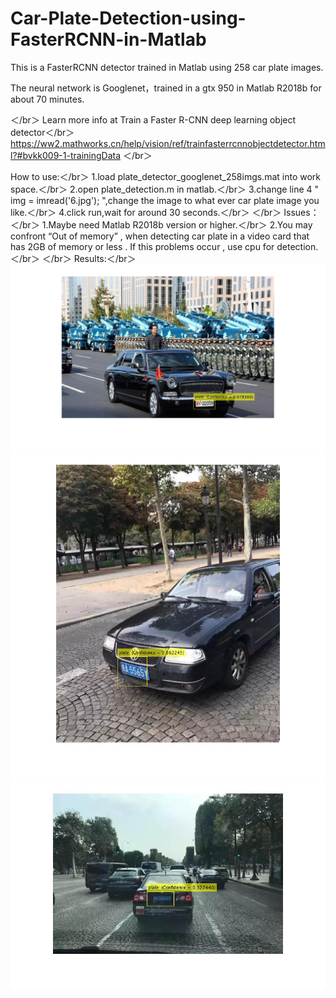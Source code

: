 # Car-Plate-Detection-using-FasterRCNN-in-Matlab
This is a FasterRCNN detector trained in Matlab using 258 car plate images.  

The neural network is Googlenet，trained in a gtx 950 in Matlab R2018b for about 70 minutes.  

＜/br＞
Learn more info at Train a Faster R-CNN deep learning object detector＜/br＞
https://ww2.mathworks.cn/help/vision/ref/trainfasterrcnnobjectdetector.html?#bvkk009-1-trainingData
＜/br＞

How to use:＜/br＞
1.load plate_detector_googlenet_258imgs.mat into work space.＜/br＞
2.open plate_detection.m in matlab.＜/br＞
3.change line 4  " img = imread('6.jpg'); ",change the image to what ever car plate image you like.＜/br＞
4.click run,wait for around 30 seconds.＜/br＞
＜/br＞
Issues：＜/br＞
1.Maybe need Matlab R2018b version or higher.＜/br＞
2.You may confront “Out of memory” , when detecting car plate in a video card that has 2GB of memory or less . If this problems occur , use cpu for detection.＜/br＞
＜/br＞
Results:＜/br＞
![complex background](https://github.com/lijinwill/Car-Plate-Detection-using-FasterRCNN-in-Matlab/blob/master/images/1.jpg)
![倾斜的图片](https://github.com/lijinwill/Car-Plate-Detection-using-FasterRCNN-in-Matlab/blob/master/images/2.jpg)
![模糊不清](https://github.com/lijinwill/Car-Plate-Detection-using-FasterRCNN-in-Matlab/blob/master/images/3.jpg)
